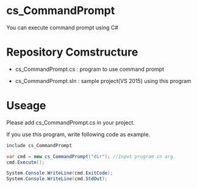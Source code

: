 # cs_CommandPrompt
You can execute command prompt using C#

# Repository Comstructure

- cs_CommandPrompt.cs : program to use command prompt

- cs_CommandPrompt.sln : sample project(VS 2015) using this program


# Useage
Please add cs_CommandPrompt.cs in your project.

If you use this program, write following code as example.
```cs
include cs_CommandPrompt

var cmd = new cs_CommandPrompt("dir"); //Input program in arg.
cmd.Execute();

System.Console.WriteLine(cmd.ExitCode);
System.Console.WriteLine(cmd.StdOut);
```